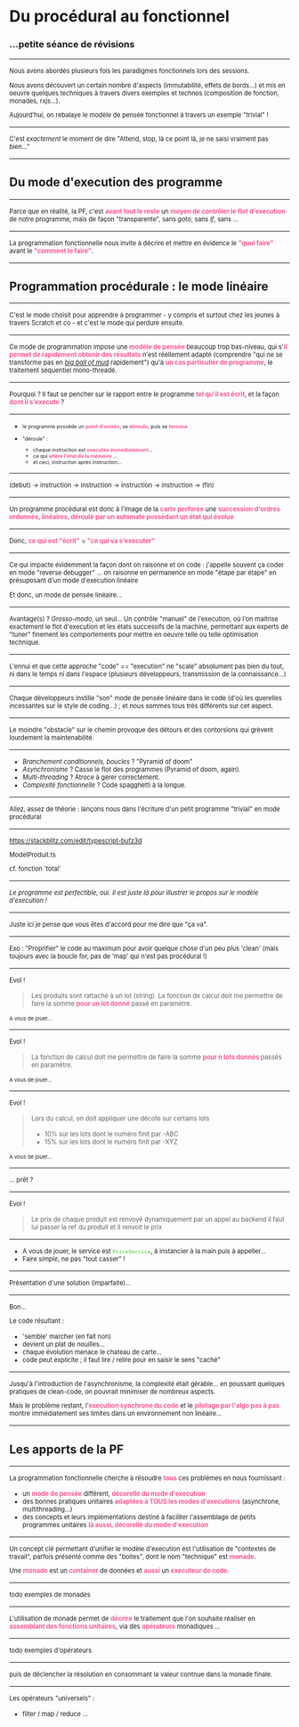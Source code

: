 <style>
    code { width : 110%; height : 110%; }
    p, li { font-size : .8em !important; }
    img { border : 0px !important; background : none !important;}
	strong { color : #F58 }
	p code { color : limegreen }
	ul li code { color : limegreen }
	em.strike { text-decoration: line-through }
</style>

# Du procédural au fonctionnel

### ...petite séance de révisions

----

Nous avons abordés plusieurs fois les paradigmes fonctionnels lors des sessions.

Nous avons découvert un certain nombre d'aspects (immutabilité, effets de bords...) et mis en oeuvre quelques techniques
à travers divers exemples et technos (composition de fonction, monades, rxjs...).

Aujourd'hui, on rebalaye le modèle de pensée fonctionnel à travers un exemple "trivial" !

----

C'est *exactement* le moment de dire "Attend, stop, là ce point là, je ne saisi vraiment pas bien..."

---

## Du mode d'execution des programme

----

Parce que en réalité, la PF, c'est **avant tout le reste** un **moyen de contrôler le flot d'execution** de notre programme, mais de façon "transparente", sans *goto*, sans *if*, sans ...

----

La programmation fonctionnelle nous invite à décrire et 
mettre en évidence le **"quoi faire"**
avant le **"comment le faire"**.

----

## Programmation procédurale : le mode linéaire

----

C'est le mode choisit pour apprendre à programmer - y compris et surtout chez les jeunes à travers Scratch et co - et c'est le mode qui perdure ensuite.

----

Ce mode de programmation impose une **modèle de pensée** beaucoup trop bas-niveau, qui s'**il permet de rapidement obtenir des résultats** n'est rééllement adapté (comprendre "qui ne se transforme pas en *[big ball of mud](http://www.laputan.org/mud/mud.html#BigBallOfMud)* rapidement") qu'à **un cas particulier de programme**, le traitement séquentiel mono-threadé.

----

Pourquoi ? Il faut se pencher sur le rapport entre le programme **tel qu'il est écrit**, et la façon **dont il s'execute** ?

----
 
- le programme possède un **point d'entrée**, se **déroule**, puis se **termine**

- "déroule" : 
    - chaque instruction est **executée immédiatement**...
    - ce qui **altère l'état de la mémoire** ...
    - et ceci, instruction après instruction...

----

(debut) -> instruction -> instruction -> instruction -> instruction -> (fin)

----

Un programme procédural est donc à l'image de la **carte perforée** une 
**succession d'ordres ordonnés, linéaires, déroulé par un automate possédant un état qui évolue**

----

Donc, **ce qui est "écrit"** = **"ce qui va s'executer"**

----

Ce qui impacte évidemment la façon dont on raisonne et on code : j'appelle souvent ça coder en mode "reverse debugger" ... on raisonne en permanence en mode "étape par étape" en présuposant d'un mode d'execution linéaire

Et donc, un mode de pensée linéaire...

----

Avantage(s) ? *Grosso-modo*, un seul... Un contrôle "manuel" de l'execution, où l'on maitrise
exactement le flot d'execution et les états successifs de la machine, permettant aux experts de "tuner" finement
les comportements pour mettre en oeuvre telle ou telle optimisation technique.

----

L'ennui et que cette approche "code" == "execution" ne "scale" absolument pas bien du tout, ni dans le temps ni dans l'espace
(plusieurs développeurs, transmission de la connaissance...)

----

Chaque développeurs instille "son" mode de pensée linéaire dans le code (d'où les querelles incessantes sur le style de coding...) ; et nous sommes tous très différents sur cet aspect.

----

Le moindre "obstacle" sur le chemin provoque des détours et des contorsions qui grèvent lourdement la maintenabilité.

----

- *Branchement conditionnels, boucles* ? "Pyramid of doom"
- *Asynchronisme* ? Casse le flot des programmes (Pyramid of doom, again).
- *Multi-threading* ? Atroce à gérer correctement.
- *Complexité fonctionnelle* ? Code spagghetti à la longue.

----

Allez, assez de théorie : lançons nous dans l'écriture d'un petit
programme "trivial" en mode procédural

----

https://stackblitz.com/edit/typescript-bufz3d

ModelProduit.ts

cf. fonction 'total'

----

*Le programme est perfectible, oui. Il est juste là pour illustrer 
le propos sur le modèle d'execution !*

----

Juste ici je pense que vous êtes d'accord pour me dire que "ça va".

----

Exo : "Proprifier" le code au maximum pour avoir quelque chose d'un peu plus 'clean'
(mais toujours avec la boucle for, pas de 'map' qui n'est pas procédural !) 

----

Evol !

> Les produits sont rattaché à un lot (string).
> La fonction de calcul doit me permettre de faire la somme **pour un lot donné**
> passé en paramètre.

<small>A vous de jouer...</small>

----

Evol !

> La fonction de calcul doit me permettre de faire la somme **pour n lots donnés**
> passés en paramètre.

<small>A vous de jouer...</small>

----

Evol !

> Lors du calcul, on doit appliquer une décote sur certains lots
> - 10% sur les lots dont le numéro finit par -ABC
> - 15% sur les lots dont le numéro finit par -XYZ


<small>A vous de jouer...</small>

----

... prêt ?

----

Evol !

> Le prix de chaque produit est renvoyé dynamiquement par un appel au backend
> il faut lui passer la ref du produit et il renvoit le prix

----

- A vous de jouer, le service est `PriceService`, à instancier à la main puis à appeller...
- Faire *simple*, ne pas "tout casser" !

----

Présentation d'une solution (imparfaite)...

----

Bon...

Le code résultant :
- 'semble' marcher (en fait non)
- devient un plat de nouilles...
- chaque évolution menace le chateau de carte...
- code peut explicite ; il faut lire / relire pour en saisir le sens "caché"

----

Jusqu'à l'introduction de l'asynchronisme, la complexité était gérable... en poussant
quelques pratiques de clean-code, on pouvrait minimiser de nombreux aspects.

Mais le problème restant, l'**execution synchrone du code** et le **pilotage par l'algo pas à pas** montre immédiatement
ses limites dans un environnement non linéaire...

---

## Les apports de la PF

----

La programmation fonctionnelle cherche à résoudre **tous** ces problèmes en nous
fournissant :
- un **mode de pensée** différent, **décorellé du mode d'execution**
- des bonnes pratiques unitaires **adaptées à TOUS les modes d'executions** (asynchrone,
multithreading...)
- des concepts et leurs implémentations destiné à faciliter l'assemblage 
  de petits programmes unitaires **là aussi, décorellé du mode d'execution** 

----

Un concept clé permettant d'unifier le modèle d'execution est l'utilisation de "contextes de travail",
parfois présenté comme des "boites", dont le nom "technique" est **monade**.

Une **monade** est un **container** de données et **aussi** un **executeur de code**.

----

todo exemples de monades

----

L'utilisation de monade permet de **décrire** le traitement que l'on souhaite réaliser 
en **assemblant des fonctions unitaires**, via des **opérateurs** monadiques ...

----

todo exemples d'opérateurs

----

puis de déclencher la résolution en consommant la valeur contnue dans la monade finale.

----

Les opérateurs "universels" :
- filter / map / reduce ...
